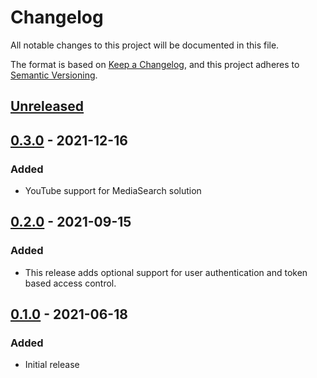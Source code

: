 # Changelog
All notable changes to this project will be documented in this file.

The format is based on [Keep a Changelog](https://keepachangelog.com/en/1.0.0/),
and this project adheres to [Semantic Versioning](https://semver.org/spec/v2.0.0.html).


## [Unreleased]

## [0.3.0] - 2021-12-16
### Added
- YouTube support for MediaSearch solution

## [0.2.0] - 2021-09-15
### Added
- This release adds optional support for user authentication and token based access control.

## [0.1.0] - 2021-06-18
### Added
- Initial release

[Unreleased]: https://github.com/aws-samples/aws-kendra-transcribe-media-search/compare/v0.3.0...develop
[0.3.0]: https://github.com/aws-samples/aws-kendra-transcribe-media-search/compare/0.2.0...v0.3.0
[0.2.0]: https://github.com/aws-samples/aws-kendra-transcribe-media-search/compare/0.1.0...0.2.0
[0.1.0]: https://github.com/aws-samples/aws-kendra-transcribe-media-search/releases/tag/0.1.0
